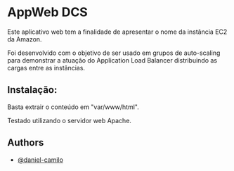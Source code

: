 
# AppWeb DCS

Este aplicativo web tem a finalidade de apresentar o nome da instância EC2 da Amazon.

Foi desenvolvido com o objetivo de ser usado em grupos de auto-scaling para demonstrar a atuação do Application Load Balancer distribuindo as cargas entre as instâncias.

## Instalação:

Basta extrair o conteúdo em "var/www/html".

Testado utilizando o servidor web Apache.
## Authors

- [@daniel-camilo](https://www.github.com/daniel-camilo)

